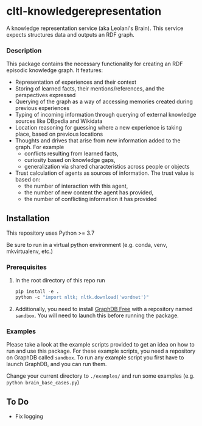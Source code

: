 # cltl-knowledgerepresentation

A knowledge representation service (aka Leolani's Brain). This service expects structures data and outputs an RDF graph.

### Description

This package contains the necessary functionality for creating an RDF episodic knowledge graph. It features:

- Representation of experiences and their context
- Storing of learned facts, their mentions/references, and the perspectives expressed
- Querying of the graph as a way of accessing memories created during previous experiences
- Typing of incoming information through querying of external knowledge sources like DBpedia and Wikidata
- Location reasoning for guessing where a new experience is taking place, based on previous locations
- Thoughts and drives that arise from new information added to the graph. For example
    - conflicts resulting from learned facts,
    - curiosity based on knowledge gaps,
    - generalization via shared characteristics across people or objects
- Trust calculation of agents as sources of information. The trust value is based on:
    - the number of interaction with this agent,
    - the number of new content the agent has provided,
    - the number of conflicting information it has provided

## Installation

This repository uses Python >= 3.7

Be sure to run in a virtual python environment (e.g. conda, venv, mkvirtualenv, etc.)

### Prerequisites

1. In the root directory of this repo run

    ```python
    pip install -e .
    python -c "import nltk; nltk.download('wordnet')"
    ```

2. Additionally, you need to install [GraphDB Free](http://graphdb.ontotext.com/) with a repository named `sandbox`. You
   will need to launch this before running the package.

### Examples

Please take a look at the example scripts provided to get an idea on how to run and use this package. For these example
scripts, you need a repository on GraphDB called `sandbox`. To run any example script you first have to launch GraphDB,
and you can run them.

Change your current directory to `./examples/` and run some examples (e.g. `python brain_base_cases.py`)

## To Do

- Fix logging